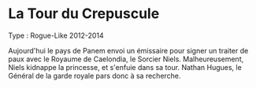 La Tour du Crepuscule
================
Type : Rogue-Like
2012-2014

 Aujourd'hui le pays de Panem envoi un émissaire pour signer un traiter de paux avec le Royaume de Caelondia, le Sorcier Niels. 
Malheureusement, Niels kidnappe la princesse, et s'enfuie dans sa tour. 
Nathan Hugues, le Général de la garde royale pars donc à sa recherche. 
